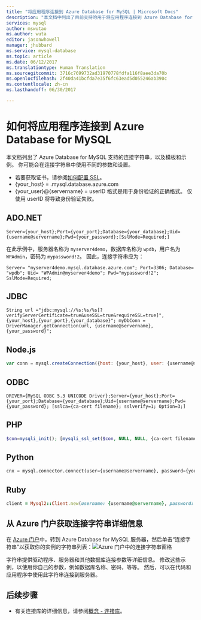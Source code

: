 ```yaml
---
title: "将应用程序连接到 Azure Database for MySQL | Microsoft Docs"
description: "本文档中列出了目前支持的用于将应用程序连接到 Azure Database for MySQL 的连接字符串，包括 ADO.NET (C#)、JDBC、Node.js、ODBC、PHP、Python 和 Ruby。"
services: mysql
author: mswutao
ms.author: wuta
editor: jasonwhowell
manager: jhubbard
ms.service: mysql-database
ms.topic: article
ms.date: 06/12/2017
ms.translationtype: Human Translation
ms.sourcegitcommit: 3716c7699732ad31970778fdfa116f8aee3da70b
ms.openlocfilehash: 2f40da41bcfda7e35f6fc63ead5d055246ab390c
ms.contentlocale: zh-cn
ms.lasthandoff: 06/30/2017

---
```


# 如何将应用程序连接到 Azure Database for MySQL
<a id="how-to-connect-applications-to-azure-database-for-mysql" class="xliff"></a>
本文档列出了 Azure Database for MySQL 支持的连接字符串，以及模板和示例。 你可能会在连接字符串中使用不同的参数和设置。

- 若要获取证书，请参阅[如何配置 SSL](./howto-configure-ssl.md)。
- {your_host} = <servername>.mysql.database.azure.com
- {your_user}@{servername} = userID 格式是用于身份验证的正确格式。  仅使用 userID 将导致身份验证失败。

## ADO.NET
<a id="adonet" class="xliff"></a>
```ado.net
Server={your_host};Port={your_port};Database={your_database};Uid={username@servername};Pwd={your_password};[SslMode=Required;]
```

在此示例中，服务器名称为 `myserver4demo`，数据库名称为 `wpdb`，用户名为 `WPAdmin`，密码为 `mypassword!2`。 因此，连接字符串应为：

```ado.net
Server= "myserver4demo.mysql.database.azure.com"; Port=3306; Database= "wpdb"; Uid= "WPAdmin@myserver4demo"; Pwd="mypassword!2"; SslMode=Required;
```

## JDBC
<a id="jdbc" class="xliff"></a>
```jdbc
String url ="jdbc:mysql://%s:%s/%s[?verifyServerCertificate=true&useSSL=true&requireSSL=true]",{your_host},{your_port},{your_database}"; myDbConn = DriverManager.getConnection(url, {username@servername}, {your_password}";
```

## Node.js
<a id="nodejs" class="xliff"></a>
```node.js
var conn = mysql.createConnection({host: {your_host}, user: {username@servername}, password: {your_password}, database: {your_database}, Port: {your_port}[, ssl:{ca:fs.readFileSync({ca-cert filename})}}]);
```

## ODBC
<a id="odbc" class="xliff"></a>
```odbc
DRIVER={MySQL ODBC 5.3 UNICODE Driver};Server={your_host};Port={your_port};Database={your_database};Uid={username@servername};Pwd={your_password}; [sslca={ca-cert filename}; sslverify=1; Option=3;]
```

## PHP
<a id="php" class="xliff"></a>
```php
$con=mysqli_init(); [mysqli_ssl_set($con, NULL, NULL, {ca-cert filename}, NULL, NULL);] mysqli_real_connect($con, {your_host}, {username@servername}, {your_password}, {your_database}, {your_port});
```

## Python
<a id="python" class="xliff"></a>
```python
cnx = mysql.connector.connect(user={username@servername}, password={your_password}, host={your_host}, port={your_port}, database={your_database}[, ssl_ca={ca-cert filename}, ssl_verify_cert=true])
```

## Ruby
<a id="ruby" class="xliff"></a>
```ruby
client = Mysql2::Client.new(username: {username@servername}, password: {your_password}, database: {your_database}, host: {your_host}, port: {your_port}[, sslca:{ca-cert filename}, sslverify:false, sslcipher:'AES256-SHA'])
```

## 从 Azure 门户获取连接字符串详细信息
<a id="get-the-connection-string-details-from-the-azure-portal" class="xliff"></a>
在 [Azure 门户](https://portal.azure.com)中，转到 Azure Database for MySQL 服务器，然后单击“连接字符串”以获取你的实例的字符串列表：![Azure 门户中的连接字符串窗格](./media/howto-connection-strings/connection-strings-on-portal.png)

字符串提供驱动程序、服务器和其他数据库连接参数等详细信息。 修改这些示例，以使用你自己的参数，例如数据库名称、密码，等等。 然后，可以在代码和应用程序中使用此字符串连接到服务器。

## 后续步骤
<a id="next-steps" class="xliff"></a>
- 有关连接库的详细信息，请参阅[概念 - 连接库](./concepts-connection-libraries.md)。

